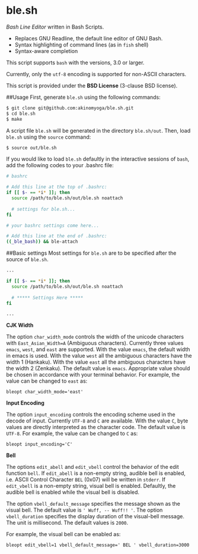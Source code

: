 # ble.sh
*Bash Line Editor* written in Bash Scripts.
- Replaces GNU Readline, the default line editor of GNU Bash.
- Syntax highlighting of command lines (as in `fish` shell)
- Syntax-aware completion

This script supports `bash` with the versions, 3.0 or larger.

Currently, only the `utf-8` encoding is supported for non-ASCII characters.

This script is provided under the **BSD License** (3-clause BSD license).

##Usage
First, generate `ble.sh` using the following commands:
```bash
$ git clone git@github.com:akinomyoga/ble.sh.git
$ cd ble.sh
$ make
```
A script file `ble.sh` will be generated in the directory `ble.sh/out`. Then, load `ble.sh` using the `source` command:
```bash
$ source out/ble.sh
```

If you would like to load `ble.sh` defaultly in the interactive sessions of `bash`, add the following codes to your .bashrc file:
```bash
# bashrc

# Add this line at the top of .bashrc:
if [[ $- == *i* ]]; then
  source /path/to/ble.sh/out/ble.sh noattach
  
  # settings for ble.sh...
fi

# your bashrc settings come here...

# Add this line at the end of .bashrc:
((_ble_bash)) && ble-attach
```

##Basic settings
Most settings for `ble.sh` are to be specified after the source of `ble.sh`.
```bash
...

if [[ $- == *i* ]]; then
  source /path/to/ble.sh/out/ble.sh noattach
  
  # ***** Settings Here *****
fi

...
```

**CJK Width**

The option `char_width_mode` controls the width of the unicode characters with `East_Asian_Width=A` (Ambiguous characters). Currently three values `emacs`, `west`, and `east` are supported. With the value `emacs`, the default width in emacs is used. With the value `west` all the ambiguous characters have the width 1 (Hankaku). With the value `east` all the ambiguous characters have the width 2 (Zenkaku). The default value is `emacs`. Appropriate value should be chosen in accordance with your terminal behavior. For example, the value can be changed to `east` as:

```
bleopt char_width_mode='east'
```

**Input Encoding**

The option `input_encoding` controls the encoding scheme used in the decode of input. Currently `UTF-8` and `C` are available. With the value `C`, byte values are directly interpreted as the character code. The default value is `UTF-8`. For example, the value can be changed to `C` as:

```
bleopt input_encoding='C'
```

**Bell**

The options `edit_abell` and `edit_vbell` control the behavior of the edit function `bell`. If `edit_abell` is a non-empty string, audible bell is enabled, i.e. ASCII Control Character `BEL` (0x07) will be written in `stderr`. If `edit_vbell` is a non-empty string, visual bell is enabled. Defaultly, the audible bell is enabled while the visual bell is disabled.

The option `vbell_default_message` specifies the message shown as the visual bell. The default value is `' Wuff, -- Wuff!! '`. The option `vbell_duration` specifies the display duration of the visual-bell message. The unit is millisecond. The default values is `2000`.

For example, the visual bell can be enabled as:
```
bleopt edit_vbell=1 vbell_default_message=' BEL ' vbell_duration=3000
```

